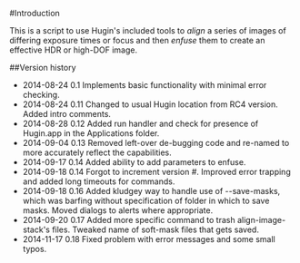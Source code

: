 #Introduction

This is a script to use Hugin's included tools to *align* a series of images of differing exposure times or focus and then *enfuse* them to create an effective HDR or high-DOF image.

##Version history
- 2014-08-24 0.1  Implements basic functionality with minimal error checking.
- 2014-08-24 0.11 Changed to usual Hugin location from RC4 version. Added intro comments.
- 2014-08-28 0.12 Added run handler and check for presence of Hugin.app in the Applications folder.
- 2014-09-04 0.13 Removed left-over de-bugging code and re-named to more accurately reflect the capabilities.
- 2014-09-17 0.14 Added ability to add parameters to enfuse.
- 2014-09-18 0.14 Forgot to increment version #. Improved error trapping and added long timeouts for commands.
- 2014-09-18 0.16 Added kludgey way to handle use of --save-masks, which was barfing without specification of folder in which to save masks. Moved dialogs to alerts where appropriate.
- 2014-09-20 0.17 Added more specific command to trash align-image-stack's files. Tweaked name of soft-mask files that gets saved.
- 2014-11-17 0.18 Fixed problem with error messages and some small typos.